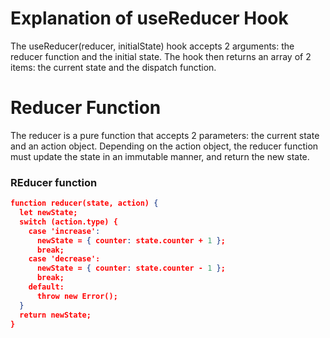 # Explanation of useReducer Hook
The useReducer(reducer, initialState) hook accepts 2 arguments: the reducer function and the initial state. The hook then returns an array of 2 items: the current state and the dispatch function.

# Reducer Function
The reducer is a pure function that accepts 2 parameters: the current state and an action object. Depending on the action object, the reducer function must update the state in an immutable manner, and return the new state.
### REducer function
```json
function reducer(state, action) {
  let newState;
  switch (action.type) {
    case 'increase':
      newState = { counter: state.counter + 1 };
      break;
    case 'decrease':
      newState = { counter: state.counter - 1 };
      break;
    default:
      throw new Error();
  }
  return newState;
}
```
